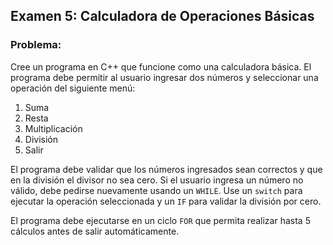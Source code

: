 ## Examen 5: Calculadora de Operaciones Básicas

### Problema:
Cree un programa en C++ que funcione como una calculadora básica. El programa debe permitir al usuario ingresar dos números y seleccionar una operación del siguiente menú:

1. Suma
2. Resta
3. Multiplicación
4. División
5. Salir

El programa debe validar que los números ingresados sean correctos y que en la división el divisor no sea cero. Si el usuario ingresa un número no válido, debe pedirse nuevamente usando un `WHILE`. Use un `switch` para ejecutar la operación seleccionada y un `IF` para validar la división por cero.

El programa debe ejecutarse en un ciclo `FOR` que permita realizar hasta 5 cálculos antes de salir automáticamente.
